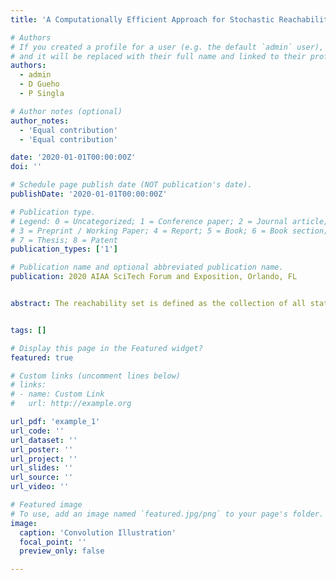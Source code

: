 ```yaml
---
title: 'A Computationally Efficient Approach for Stochastic Reachability Set Analysis'

# Authors
# If you created a profile for a user (e.g. the default `admin` user), write the username (folder name) here
# and it will be replaced with their full name and linked to their profile.
authors:
  - admin
  - D Gueho
  - P Singla

# Author notes (optional)
author_notes:
  - 'Equal contribution'
  - 'Equal contribution'

date: '2020-01-01T00:00:00Z'
doi: ''

# Schedule page publish date (NOT publication's date).
publishDate: '2020-01-01T00:00:00Z'

# Publication type.
# Legend: 0 = Uncategorized; 1 = Conference paper; 2 = Journal article;
# 3 = Preprint / Working Paper; 4 = Report; 5 = Book; 6 = Book section;
# 7 = Thesis; 8 = Patent
publication_types: ['1']

# Publication name and optional abbreviated publication name.
publication: 2020 AIAA SciTech Forum and Exposition, Orlando, FL


abstract: The reachability set is defined as the collection of all states which can be traversed from arbitrary initial conditions due to the application of admissible control. Three different prob- abilistic approaches to compute the reachability sets for a class of discrete time nonlinear systems is discussed. The main idea of the probabilistic approach is to consider the bounded control variables as random variables and represent the reachability sets as the level sets of the state probability density function. In the first approach, the computation of the state density function due to variation in control input at each time is made tractable by computing the M- fold convolution of state density function at each time. To overcome the significant challenge of taking multi-dimension convolution of state density function, the second approach computes the probability density function using the Principle of Maximum Entropy (PME). The third approach utilizes the Conjugate Unscented Transform (CUT) method to curtail the combina- torial growth of samples. Finally, three numerical example problems are considered to show the efficacy and utility of the proposed ideas.


tags: []

# Display this page in the Featured widget?
featured: true

# Custom links (uncomment lines below)
# links:
# - name: Custom Link
#   url: http://example.org

url_pdf: 'example_1'
url_code: ''
url_dataset: ''
url_poster: ''
url_project: ''
url_slides: ''
url_source: ''
url_video: ''

# Featured image
# To use, add an image named `featured.jpg/png` to your page's folder.
image:
  caption: 'Convolution Illustration'
  focal_point: ''
  preview_only: false

---
```

<!---->
<!--{{% callout note %}}-->
<!--Click the _Cite_ button above to demo the feature to enable visitors to import publication metadata into their reference management software.-->
<!--{{% /callout %}}-->

<!--{{% callout note %}}-->
<!--Create your slides in Markdown - click the _Slides_ button to check out the example.-->
<!--{{% /callout %}}-->
<!---->
<!--Supplementary notes can be added here, including [code, math, and images](https://wowchemy.com/docs/writing-markdown-latex/).-->
